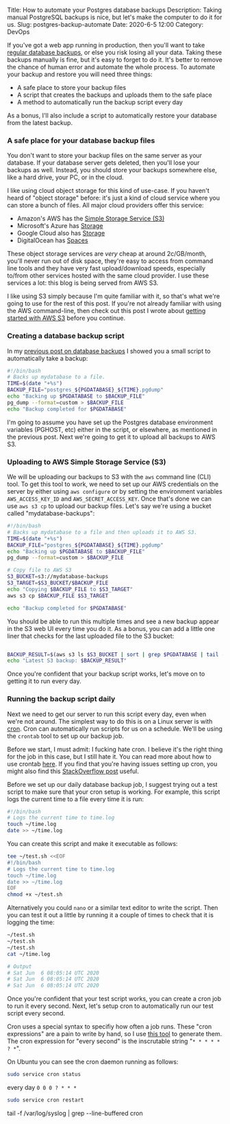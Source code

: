 Title: How to automate your Postgres database backups
Description: Taking manual PostgreSQL backups is nice, but let's make the computer to do it for us.
Slug: postgres-backup-automate
Date: 2020-6-5 12:00
Category: DevOps

If you've got a web app running in production, then you'll want to take [regular database backups]({filename}/databases/postgres-backup-and-restore.md), or else you risk losing all your data. Taking these backups manually is fine, but it's easy to forget to do it. It's better to remove the chance of human error and automate the whole process.
To automate your backup and restore you will need three things:

- A safe place to store your backup files
- A script that creates the backups and uploads them to the safe place
- A method to automatically run the backup script every day

As a bonus, I'll also include a script to automatically restore your database from the latest backup.

### A safe place for your database backup files

You don't want to store your backup files on the same server as your database. If your database server gets deleted, then you'll lose your backups as well. Instead, you should store your backups somewhere else, like a hard drive, your PC, or in the cloud.

I like using cloud object storage for this kind of use-case. If you haven't heard of "object storage" before: it's just a kind of cloud service where you can store a bunch of files. All major cloud providers offer this service:

- Amazon's AWS has the [Simple Storage Service (S3)](https://aws.amazon.com/s3/)
- Microsoft's Azure has [Storage](https://azure.microsoft.com/en-us/services/storage/)
- Google Cloud also has [Storage](https://cloud.google.com/storage)
- DigitalOcean has [Spaces](https://www.digitalocean.com/products/spaces/)

These object storage services are _very_ cheap at around 2c/GB/month, you'll never run out of disk space, they're easy to access from command line tools and they have very fast upload/download speeds, especially to/from other services hosted with the same cloud provider. I use these services a lot: this blog is being served from AWS S3.

I like using S3 simply because I'm quite familiar with it, so that's what we're going to use for the rest of this post. If you're not already familiar with using the AWS command-line, then check out this post I wrote about [getting started with AWS S3]({filename}/infra/aws-s3-intro.md) before you continue.

### Creating a database backup script

In my [previous post on database backups]({filename}/databases/postgres-backup-and-restore.md) I showed you a small script to automatically take a backup:

```bash
#!/bin/bash
# Backs up mydatabase to a file.
TIME=$(date "+%s")
BACKUP_FILE="postgres_${PGDATABASE}_${TIME}.pgdump"
echo "Backing up $PGDATABASE to $BACKUP_FILE"
pg_dump --format=custom > $BACKUP_FILE
echo "Backup completed for $PGDATABASE"
```

I'm going to assume you have set up the Postgres database environment variables (PGHOST, etc) either in the script, or elsewhere, as mentioned in the previous post.
Next we're going to get it to upload all backups to AWS S3.

### Uploading to AWS Simple Storage Service (S3)

We will be uploading our backups to S3 with the `aws` command line (CLI) tool. To get this tool to work, we need to set up our AWS credentials on the server by either using `aws configure` or by setting the environment variables `AWS_ACCESS_KEY_ID` and `AWS_SECRET_ACCESS_KEY`. Once that's done we can use `aws s3 cp` to upload our backup files. Let's say we're using a bucket called "mydatabase-backups":

```bash
#!/bin/bash
# Backs up mydatabase to a file and then uploads it to AWS S3.
TIME=$(date "+%s")
BACKUP_FILE="postgres_${PGDATABASE}_${TIME}.pgdump"
echo "Backing up $PGDATABASE to $BACKUP_FILE"
pg_dump --format=custom > $BACKUP_FILE

# Copy file to AWS S3
S3_BUCKET=s3://mydatabase-backups
S3_TARGET=$S3_BUCKET/$BACKUP_FILE
echo "Copying $BACKUP_FILE to $S3_TARGET"
aws s3 cp $BACKUP_FILE $S3_TARGET

echo "Backup completed for $PGDATABASE"
```

You should be able to run this multiple times and see a new backup appear in the S3 web UI every time you do it.
As a bonus, you can add a little one liner that checks for the last uploaded file to the S3 bucket:

```bash

BACKUP_RESULT=$(aws s3 ls $S3_BUCKET | sort | grep $PGDATABASE | tail -n 1)
echo "Latest S3 backup: $BACKUP_RESULT"
```

Once you're confident that your backup script works, let's move on to getting it to run every day.

### Running the backup script daily

Next we need to get our server to run this script every day, even when we're not around. The simplest way to do this is on a Linux server is with [cron](https://en.wikipedia.org/wiki/Cron). Cron can automatically run scripts for us on a schedule. We'll be using the `crontab` tool to set up our backup job.

Before we start, I must admit: I fucking hate cron. I believe it's the right thing for the job in this case, but I still hate it.
You can read more about how to use crontab [here](https://linuxize.com/post/scheduling-cron-jobs-with-crontab/). If you find that you're having issues setting up cron, you might also find this [StackOverflow post](https://serverfault.com/questions/449651/why-is-my-crontab-not-working-and-how-can-i-troubleshoot-it) useful.

Before we set up our daily database backup job, I suggest trying out a test script to make sure that your cron setup is working. For example, this script logs the current time to a file every time it is run:

```bash
#!/bin/bash
# Logs the current time to time.log
touch ~/time.log
date >> ~/time.log
```

You can create this script and make it executable as follows:

```bash
tee ~/test.sh <<EOF
#!/bin/bash
# Logs the current time to time.log
touch ~/time.log
date >> ~/time.log
EOF
chmod +x ~/test.sh
```

Alternatively you could `nano` or a similar text editor to write the script.
Then you can test it out a little by running it a couple of times to check that it is logging the time:

```bash
~/test.sh
~/test.sh
~/test.sh
cat ~/time.log

# Output
# Sat Jun  6 08:05:14 UTC 2020
# Sat Jun  6 08:05:14 UTC 2020
# Sat Jun  6 08:05:14 UTC 2020
```

Once you're confident that your test script works, you can create a cron job to run it every second.
Next, let's setup cron to automatically run our test script every second.

Cron uses a special syntax to specifiy how often a job runs. These "cron expressions" are a pain to write by hand, so I use
[this tool](https://www.freeformatter.com/cron-expression-generator-quartz.html) to generate them.
The cron expression for "every second" is the inscrutable string "`* * * * * ? *`".

On Ubuntu you can see the cron daemon running as follows:

```bash
sudo service cron status
```

every day
`0 0 0 ? * * *`

```bash
sudo service cron restart
```

tail -f /var/log/syslog | grep --line-buffered cron

